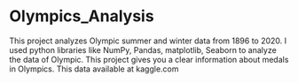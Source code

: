 # Olympics_Analysis
This project analyzes Olympic summer and winter data from 1896 to 2020. 
I used python libraries like NumPy, Pandas, matplotlib, Seaborn to analyze the data of Olympic. 
This project gives you a clear information about medals in Olympics. 
This data available at kaggle.com 
